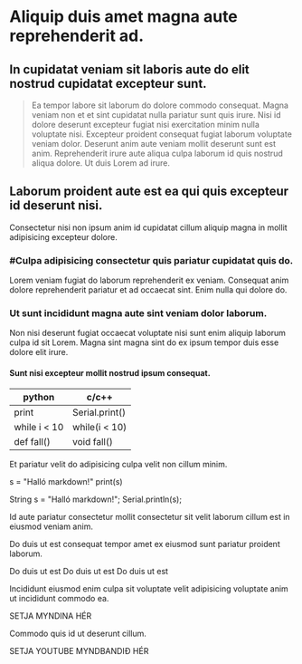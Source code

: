 # Aliquip duis amet magna aute reprehenderit ad.

## In cupidatat veniam sit laboris aute do elit nostrud cupidatat excepteur sunt.

> Ea tempor labore sit laborum do dolore commodo consequat. Magna veniam non et et 
> sint cupidatat nulla pariatur sunt quis irure. Nisi id dolore deserunt excepteur 
> fugiat nisi exercitation minim nulla voluptate nisi. Excepteur proident 
> consequat fugiat laborum voluptate veniam dolor. Deserunt anim aute veniam 
> mollit deserunt sunt est anim. Reprehenderit irure aute aliqua culpa laborum id 
> quis nostrud aliqua dolore. Ut duis Lorem ad irure.

## Laborum proident aute est ea qui quis excepteur id deserunt nisi.

Consectetur nisi non ipsum anim id cupidatat cillum aliquip magna in mollit adipisicing excepteur dolore. 

### #Culpa adipisicing consectetur quis pariatur cupidatat quis do.

Lorem veniam fugiat do laborum reprehenderit ex veniam. Consequat anim dolore reprehenderit pariatur et ad occaecat sint. Enim nulla qui dolore do. 

### Ut sunt incididunt magna aute sint veniam dolor laborum.

Non nisi deserunt fugiat occaecat voluptate nisi sunt enim aliquip laborum culpa id sit Lorem. Magna sint magna sint do ex ipsum tempor duis esse dolore elit irure.

#### Sunt nisi excepteur mollit nostrud ipsum consequat.

**python** | **c/c++**
|--- | --- | 
|print | Serial.print()| 
|while i < 10| while(i < 10) | 
|def fall()| void fall()|

Et pariatur velit do adipisicing culpa velit non cillum minim.

s = "Halló markdown!"
print(s)

String s = "Halló markdown!";
Serial.println(s);

Id aute pariatur consectetur mollit consectetur sit velit laborum cillum est in eiusmod veniam anim.

Do duis ut est consequat tempor amet ex eiusmod sunt pariatur proident laborum.

Do duis ut est
Do duis ut est
Do duis ut est 

Incididunt eiusmod enim culpa sit voluptate velit adipisicing voluptate anim ut incididunt commodo ea.

SETJA MYNDINA HÉR

Commodo quis id ut deserunt cillum.

SETJA YOUTUBE MYNDBANDIÐ HÉR
